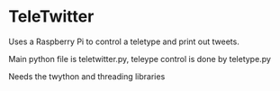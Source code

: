 # TeleTwitter
Uses a Raspberry Pi to control a teletype and print out tweets.

Main python file is teletwitter.py, teleype control is done by teletype.py

Needs the twython and threading libraries
